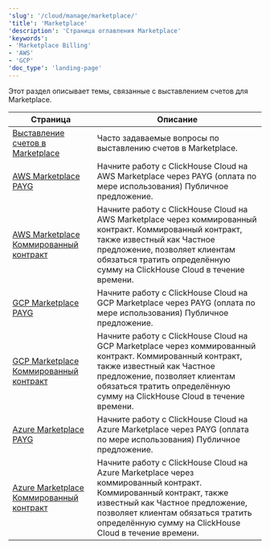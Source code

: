 ```yaml
---
'slug': '/cloud/manage/marketplace/'
'title': 'Marketplace'
'description': 'Страница оглавления Marketplace'
'keywords':
- 'Marketplace Billing'
- 'AWS'
- 'GCP'
'doc_type': 'landing-page'
---
```


Этот раздел описывает темы, связанные с выставлением счетов для Marketplace.

| Страница                                                                                                             | Описание                                                                                                                                                                                                                                     |
|---------------------------------------------------------------------------------------------------------------------|----------------------------------------------------------------------------------------------------------------------------------------------------------------------------------------------------------------------------------------------|
| [Выставление счетов в Marketplace](/cloud/marketplace/marketplace-billing)                                       | Часто задаваемые вопросы по выставлению счетов в Marketplace.                                                                                                                                                                            |
| [AWS Marketplace PAYG](/cloud/billing/marketplace/aws-marketplace-payg)                                         | Начните работу с ClickHouse Cloud на AWS Marketplace через PAYG (оплата по мере использования) Публичное предложение.                                                                                                                         |
| [AWS Marketplace Коммированный контракт](/cloud/billing/marketplace/aws-marketplace-committed-contract)          | Начните работу с ClickHouse Cloud на AWS Marketplace через коммированный контракт. Коммированный контракт, также известный как Частное предложение, позволяет клиентам обязаться тратить определённую сумму на ClickHouse Cloud в течение времени.   |
| [GCP Marketplace PAYG](/cloud/billing/marketplace/gcp-marketplace-payg)                                         | Начните работу с ClickHouse Cloud на GCP Marketplace через PAYG (оплата по мере использования) Публичное предложение.                                                                                                                         |
| [GCP Marketplace Коммированный контракт](/cloud/billing/marketplace/gcp-marketplace-committed-contract)          | Начните работу с ClickHouse Cloud на GCP Marketplace через коммированный контракт. Коммированный контракт, также известный как Частное предложение, позволяет клиентам обязаться тратить определённую сумму на ClickHouse Cloud в течение времени.   |
| [Azure Marketplace PAYG](/cloud/billing/marketplace/azure-marketplace-payg)                                     | Начните работу с ClickHouse Cloud на Azure Marketplace через PAYG (оплата по мере использования) Публичное предложение.                                                                                                                      |
| [Azure Marketplace Коммированный контракт](/cloud/billing/marketplace/azure-marketplace-committed-contract)      | Начните работу с ClickHouse Cloud на Azure Marketplace через коммированный контракт. Коммированный контракт, также известный как Частное предложение, позволяет клиентам обязаться тратить определённую сумму на ClickHouse Cloud в течение времени. |
